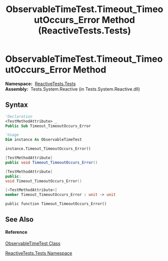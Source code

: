 ﻿---
title: ObservableTimeTest.Timeout_TimeoutOccurs_Error Method  (ReactiveTests.Tests)
TOCTitle: Timeout_TimeoutOccurs_Error Method
ms:assetid: M:ReactiveTests.Tests.ObservableTimeTest.Timeout_TimeoutOccurs_Error
ms:mtpsurl: https://msdn.microsoft.com/en-us/library/reactivetests.tests.observabletimetest.timeout_timeoutoccurs_error(v=VS.103)
ms:contentKeyID: 36620738
ms.date: 06/28/2011
mtps_version: v=VS.103
f1_keywords:
- ReactiveTests.Tests.ObservableTimeTest.Timeout_TimeoutOccurs_Error
dev_langs:
- CSharp
- JScript
- VB
- FSharp
- c++
---

# ObservableTimeTest.Timeout\_TimeoutOccurs\_Error Method

**Namespace:**  [ReactiveTests.Tests](hh289046\(v=vs.103\).md)  
**Assembly:**  Tests.System.Reactive (in Tests.System.Reactive.dll)

## Syntax

``` vb
'Declaration
<TestMethodAttribute> _
Public Sub Timeout_TimeoutOccurs_Error
```

``` vb
'Usage
Dim instance As ObservableTimeTest

instance.Timeout_TimeoutOccurs_Error()
```

``` csharp
[TestMethodAttribute]
public void Timeout_TimeoutOccurs_Error()
```

``` c++
[TestMethodAttribute]
public:
void Timeout_TimeoutOccurs_Error()
```

``` fsharp
[<TestMethodAttribute>]
member Timeout_TimeoutOccurs_Error : unit -> unit 
```

``` jscript
public function Timeout_TimeoutOccurs_Error()
```

## See Also

#### Reference

[ObservableTimeTest Class](hh315045\(v=vs.103\).md)

[ReactiveTests.Tests Namespace](hh289046\(v=vs.103\).md)

